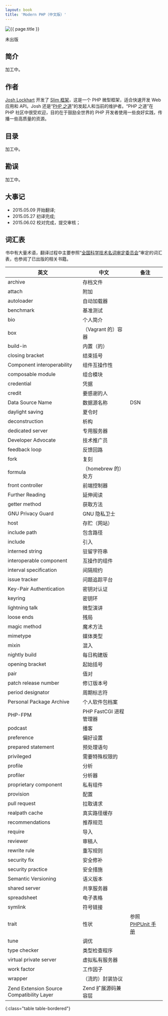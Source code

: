 ```yaml
---
layout: book
title: 'Modern PHP（中文版）'
---
```


<aside class="purchase">
    <p><img class="border" src="{{ site.baseurl }}/assets/covers/images/modern-php.jpg" title="{{ page.title }}" /></p>
    <p class="unpublish">未出版</p>
</aside>

## 简介

加工中。

## 作者

[Josh Lockhart](http://joshlockhart.com/) 开发了 [Slim 框架](http://slimframework.com/)，这是一个 PHP 微型框架，适合快速开发 Web 应用和 API。Josh 还是“[PHP 之道](http://www.phptherightway.com/)”的发起人和当前的维护者。“PHP 之道”在 PHP 社区中很受欢迎，目的在于鼓励全世界的 PHP 开发者使用一些良好实践，传播一些高质量的资源。

## 目录

加工中。

## 勘误

加工中。

## 大事记

- 2015.05.09 开始翻译;
- 2015.05.27 初译完成;
- 2015.06.02 校对完成，提交审核；

## 词汇表

书中有大量术语，翻译过程中主要参照“[全国科学技术名词审定委员会](http://www.term.gov.cn/)”审定的词汇表，也参阅了已出版的相关书籍。

| 英文 | 中文 | 备注 |
|------|-----|-----|
| archive | 存档文件 | |
| attach | 附加 | |
| autoloader | 自动加载器 | |
| benchmark | 基准测试 | |
| bio | 个人简介 | |
| box | （Vagrant 的）容器 | |
| build-in | 内置（的） | |
| closing bracket | 结束括号 | |
| Component interoperability | 组件互操作性 | |
| composable module | 组合模块 | |
| credential | 凭据 | |
| credit | 要感谢的人 | |
| Data Source Name | 数据源名称 | DSN |
| daylight saving | 夏令时 | |
| deconstruction | 析构 | |
| dedicated server | 专用服务器 | |
| Developer Advocate | 技术推广员 | |
| feedback loop | 反馈回路 | |
| fork | 复刻 | |
| formula | （homebrew 的）处方 | |
| front controller | 前端控制器 | |
| Further Reading | 延伸阅读 | |
| getter method | 获取方法 | |
| GNU Privacy Guard | GNU 隐私卫士 | |
| host | 存贮（网站） | |
| include path | 包含路径 | |
| include | 引入 | |
| interned string | 驻留字符串 | |
| interoperable component | 互操作的组件 | |
| interval specification | 间隔规约 | |
| issue tracker | 问题追踪平台 | |
| Key-Pair Authentication | 密钥对认证 | |
| keyring | 密钥环 | |
| lightning talk | 微型演讲 | |
| loose ends | 残局 | |
| magic method | 魔术方法 | |
| mimetype | 媒体类型 | |
| mixin | 混入 | |
| nightly build | 每日构建版 | |
| opening bracket | 起始括号 | |
| pair | 值对 | |
| patch release number | 修订版本号 | |
| period designator | 周期标志符 | |
| Personal Package Archive | 个人软件包档案 | |
| PHP-FPM | PHP FastCGI 进程管理器 | |
| podcast | 播客 | |
| preference | 偏好设置 | |
| prepared statement | 预处理语句 | |
| privileged | 需要特殊权限的 | |
| profile | 分析 | |
| profiler | 分析器 | |
| proprietary component | 私有组件 | |
| provision | 配置 | |
| pull request | 拉取请求 | |
| realpath cache | 真实路径缓存 | |
| recommendations | 推荐规范 | |
| require | 导入 | |
| reviewer | 审稿人 | |
| rewrite rule | 重写规则 | |
| security fix | 安全修补 | |
| security practice | 安全措施 | |
| Semantic Versioning | 语义版本 | |
| shared server | 共享服务器 | |
| spreadsheet | 电子表格 | |
| symlink | 符号链接 | |
| trait | 性状 | 参照 [PHPUnit 手册](https://phpunit.de/manual/current/zh_cn/phpunit-book.html#test-doubles.mocking-traits-and-abstract-classes) |
| tune | 调优 | |
| type checker | 类型检查程序 | |
| virtual private server | 虚拟私有服务器 | |
| work factor | 工作因子 | |
| wrapper | （流的）封装协议 | |
| Zend Extension Source Compatibility Layer | Zend 扩展源码兼容层 | |
{:class="table table-bordered"}

